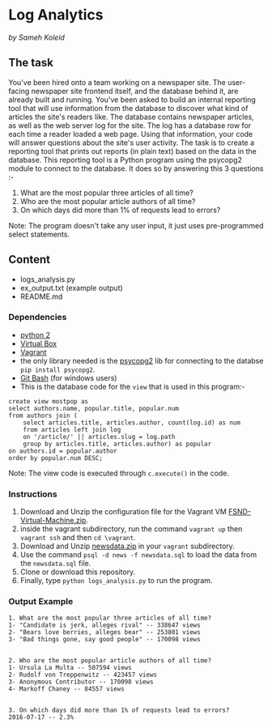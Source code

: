 # Log Analytics 
_*by Sameh Koleid*_
## The task
You've been hired onto a team working on a newspaper site. The user-facing newspaper site frontend itself, and the database behind it, are already built and running. You've been asked to build an internal reporting tool that will use information from the database to discover what kind of articles the site's readers like.
The database contains newspaper articles, as well as the web server log for the site. The log has a database row for each time a reader loaded a web page. Using that information, your code will answer questions about the site's user activity.
The task is to create a reporting tool that prints out reports (in plain text) based on the data in the database. This reporting tool is a Python program using the psycopg2 module to connect to the database.
It does so by answering this 3 questions :-
1. What are the most popular three articles of all time?
2. Who are the most popular article authors of all time?
3. On which days did more than 1% of requests lead to errors?

Note: The program doesn't take any user input, it just uses pre-programmed select statements.
## Content
* logs_analysis.py
* ex_output.txt (example output)
* README.md
### Dependencies
* [python 2](https://www.python.org/downloads/release/python-2712/)
* [Virtual Box](https://www.virtualbox.org/wiki/Downloads)
* [Vagrant](https://www.vagrantup.com/downloads.html)
* the only library needed is the [psycopg2](http://initd.org/psycopg/docs/install.html) lib for connecting to the databse `pip install psycopg2`.
* [Git Bash](https://git-scm.com/downloads) (for windows users)
* This is the database code for the `view` that is used in this program:-
```
create view mostpop as
select authors.name, popular.title, popular.num
from authors join (
    select articles.title, articles.author, count(log.id) as num
    from articles left join log
    on '/article/' || articles.slug = log.path
    group by articles.title, articles.author) as popular
on authors.id = popular.author
order by popular.num DESC;
```
Note: The view code is executed through `c.execute()` in the code.
### Instructions
1. Download and Unzip the configuration file for the Vagrant VM [FSND-Virtual-Machine.zip](https://s3.amazonaws.com/video.udacity-data.com/topher/2018/April/5acfbfa3_fsnd-virtual-machine/fsnd-virtual-machine.zip).
2. inside the vagrant subdirectory, run the command `vagrant up` then `vagrant ssh` and then `cd \vagrant`.
3.  Download and Unzip [newsdata.zip](https://d17h27t6h515a5.cloudfront.net/topher/2016/August/57b5f748_newsdata/newsdata.zip) in your `vagrant` subdirectory.
4.  Use the command `psql -d news -f newsdata.sql` to load the data from the `newsdata.sql` file.
5.  Clone or download this repository.
6. Finally, type `python logs_analysis.py` to run the program.
### Output Example
```
1. What are the most popular three articles of all time?
1- "Candidate is jerk, alleges rival" -- 338647 views
2- "Bears love berries, alleges bear" -- 253801 views
3- "Bad things gone, say good people" -- 170098 views


2. Who are the most popular article authors of all time?
1- Ursula La Multa -- 507594 views
2- Rudolf von Treppenwitz -- 423457 views
3- Anonymous Contributor -- 170098 views
4- Markoff Chaney -- 84557 views


3. On which days did more than 1% of requests lead to errors?
2016-07-17 -- 2.3%
```